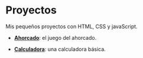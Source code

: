 # Proyectos

Mis pequeños proyectos con HTML, CSS y javaScript.

- **[Ahorcado](https://drhanfastolfe.github.io/ahorcado/index.html)**: el juego del ahorcado.

- **[Calculadora](https://drhanfastolfe.github.io/calculadora/index.html)**: una calculadora básica.
